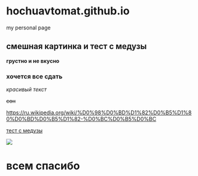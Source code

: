 # hochuavtomat.github.io

my personal page

## смешная картинка и тест с медузы

**грустно и не вкусно**

### хочется все сдать

*красивый текст*

~~сон~~

https://ru.wikipedia.org/wiki/%D0%98%D0%BD%D1%82%D0%B5%D1%80%D0%BD%D0%B5%D1%82-%D0%BC%D0%B5%D0%BC

[тест с медузы](https://meduza.io/games/dobrogo-vremeni-sutok-kak-vashe-nichego-vse-pozitivno)

![](https://sun9-37.userapi.com/c851120/v851120048/1d9771/YBiMnlUsfsE.jpg)

# всем спасибо
